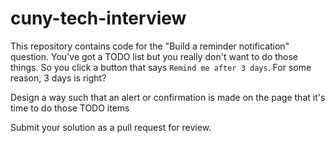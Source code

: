# cuny-tech-interview

This repository contains code for the "Build a reminder notification" question. 
You've got a TODO list but you really don't want to do those things. So you click 
a button that says `Remind me after 3 days`. For some reason, 3 days is right?

Design a way such that an alert or confirmation is made on the page 
that it's time to do those TODO items

Submit your solution as a pull request for review. 
